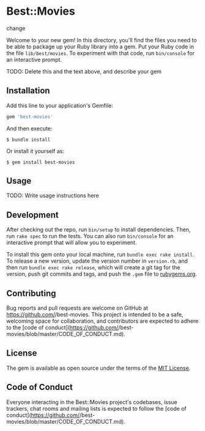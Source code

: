 # Best::Movies
change

Welcome to your new gem! In this directory, you'll find the files you need to be able to package up your Ruby library into a gem. Put your Ruby code in the file `lib/best/movies`. To experiment with that code, run `bin/console` for an interactive prompt.

TODO: Delete this and the text above, and describe your gem

## Installation

Add this line to your application's Gemfile:

```ruby
gem 'best-movies'
```

And then execute:

    $ bundle install

Or install it yourself as:

    $ gem install best-movies

## Usage

TODO: Write usage instructions here

## Development

After checking out the repo, run `bin/setup` to install dependencies. Then, run `rake spec` to run the tests. You can also run `bin/console` for an interactive prompt that will allow you to experiment.

To install this gem onto your local machine, run `bundle exec rake install`. To release a new version, update the version number in `version.rb`, and then run `bundle exec rake release`, which will create a git tag for the version, push git commits and tags, and push the `.gem` file to [rubygems.org](https://rubygems.org).

## Contributing

Bug reports and pull requests are welcome on GitHub at https://github.com/<github username>/best-movies. This project is intended to be a safe, welcoming space for collaboration, and contributors are expected to adhere to the [code of conduct](https://github.com/<github username>/best-movies/blob/master/CODE_OF_CONDUCT.md).


## License

The gem is available as open source under the terms of the [MIT License](https://opensource.org/licenses/MIT).

## Code of Conduct

Everyone interacting in the Best::Movies project's codebases, issue trackers, chat rooms and mailing lists is expected to follow the [code of conduct](https://github.com/<github username>/best-movies/blob/master/CODE_OF_CONDUCT.md).
